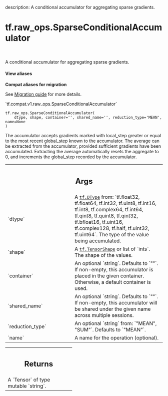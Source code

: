 description: A conditional accumulator for aggregating sparse gradients.

<div itemscope itemtype="http://developers.google.com/ReferenceObject">
<meta itemprop="name" content="tf.raw_ops.SparseConditionalAccumulator" />
<meta itemprop="path" content="Stable" />
</div>

# tf.raw_ops.SparseConditionalAccumulator

<!-- Insert buttons and diff -->

<table class="tfo-notebook-buttons tfo-api nocontent" align="left">

</table>



A conditional accumulator for aggregating sparse gradients.

<section class="expandable">
  <h4 class="showalways">View aliases</h4>
  <p>
<b>Compat aliases for migration</b>
<p>See
<a href="https://www.tensorflow.org/guide/migrate">Migration guide</a> for
more details.</p>
<p>`tf.compat.v1.raw_ops.SparseConditionalAccumulator`</p>
</p>
</section>

<pre class="devsite-click-to-copy prettyprint lang-py tfo-signature-link">
<code>tf.raw_ops.SparseConditionalAccumulator(
    dtype, shape, container='', shared_name='', reduction_type='MEAN', name=None
)
</code></pre>



<!-- Placeholder for "Used in" -->

The accumulator accepts gradients marked with local_step greater or
equal to the most recent global_step known to the accumulator. The
average can be extracted from the accumulator, provided sufficient
gradients have been accumulated. Extracting the average automatically
resets the aggregate to 0, and increments the global_step recorded by
the accumulator.

<!-- Tabular view -->
 <table class="responsive fixed orange">
<colgroup><col width="214px"><col></colgroup>
<tr><th colspan="2"><h2 class="add-link">Args</h2></th></tr>

<tr>
<td>
`dtype`
</td>
<td>
A <a href="../../tf/dtypes/DType.md"><code>tf.DType</code></a> from: `tf.float32, tf.float64, tf.int32, tf.uint8, tf.int16, tf.int8, tf.complex64, tf.int64, tf.qint8, tf.quint8, tf.qint32, tf.bfloat16, tf.uint16, tf.complex128, tf.half, tf.uint32, tf.uint64`.
The type of the value being accumulated.
</td>
</tr><tr>
<td>
`shape`
</td>
<td>
A <a href="../../tf/TensorShape.md"><code>tf.TensorShape</code></a> or list of `ints`. The shape of the values.
</td>
</tr><tr>
<td>
`container`
</td>
<td>
An optional `string`. Defaults to `""`.
If non-empty, this accumulator is placed in the given container.
Otherwise, a default container is used.
</td>
</tr><tr>
<td>
`shared_name`
</td>
<td>
An optional `string`. Defaults to `""`.
If non-empty, this accumulator will be shared under the given name
across multiple sessions.
</td>
</tr><tr>
<td>
`reduction_type`
</td>
<td>
An optional `string` from: `"MEAN", "SUM"`. Defaults to `"MEAN"`.
</td>
</tr><tr>
<td>
`name`
</td>
<td>
A name for the operation (optional).
</td>
</tr>
</table>



<!-- Tabular view -->
 <table class="responsive fixed orange">
<colgroup><col width="214px"><col></colgroup>
<tr><th colspan="2"><h2 class="add-link">Returns</h2></th></tr>
<tr class="alt">
<td colspan="2">
A `Tensor` of type mutable `string`.
</td>
</tr>

</table>

